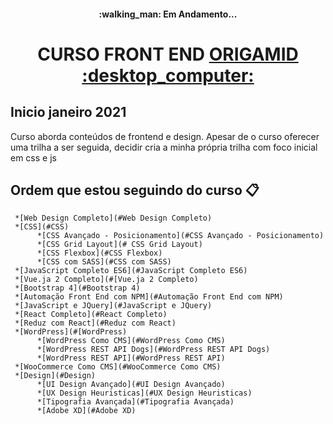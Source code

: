 <h4 align="center"> 
:walking_man: Em Andamento...  
</h4>
	
<h1 align="center"> CURSO FRONT END <a href="https://www.origamid.com.br">ORIGAMID :desktop_computer:</a> </h1>

<h2> Inicio janeiro 2021</h2>
 <p> Curso aborda conteúdos de frontend e design. Apesar de o curso oferecer uma trilha a ser seguida, decidir cria a minha própria trilha com foco inicial em css e js</p>

## Ordem que estou seguindo do curso :clipboard:

<!--ts-->
     *[Web Design Completo](#Web Design Completo)
     *[CSS](#CSS)
          *[CSS Avançado - Posicionamento](#CSS Avançado - Posicionamento)
          *[CSS Grid Layout](# CSS Grid Layout)
          *[CSS Flexbox](#CSS Flexbox)
          *[CSS com SASS](#CSS com SASS)
     *[JavaScript Completo ES6](#JavaScript Completo ES6)
     *[Vue.ja 2 Completo](#[Vue.ja 2 Completo)
     *[Bootstrap 4](#Bootstrap 4)
     *[Automação Front End com NPM](#Automação Front End com NPM)
     *[JavaScript e JQuery](#JavaScript e JQuery)
     *[React Completo](#React Completo)
     *[Reduz com React](#Reduz com React)
     *[WordPress](#[WordPress)
          *[WordPress Como CMS](#WordPress Como CMS)
          *[WordPress REST API Dogs](#WordPress REST API Dogs)
          *[WordPress REST API](#WordPress REST API)
     *[WooCommerce Como CMS](#WooCommerce Como CMS)
     *[Design](#Design)
          *[UI Design Avançado](#UI Design Avançado)
          *[UX Design Heuristicas](#UX Design Heuristicas)
          *[Tipografia Avançada](#Tipografia Avançada)
          *[Adobe XD](#Adobe XD)
<!--te-->

